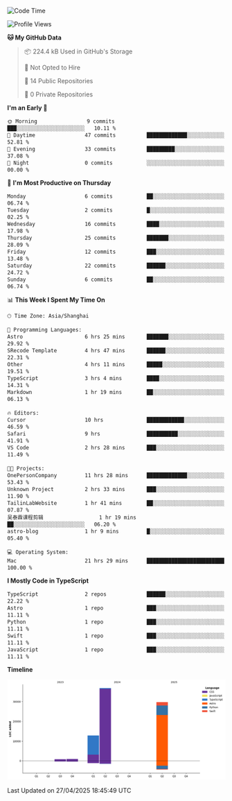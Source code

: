 <!--
**PascalDai/PascalDai** is a ✨ _special_ ✨ repository because its `README.md` (this file) appears on your GitHub profile.

Here are some ideas to get you started:

- 🔭 I’m currently working on ...
- 🌱 I’m currently learning ...
- 👯 I’m looking to collaborate on ...
- 🤔 I’m looking for help with ...
- 💬 Ask me about ...
- 📫 How to reach me: ...
- 😄 Pronouns: ...
- ⚡ Fun fact: ...
-->

<!--START_SECTION:waka-->
![Code Time](http://img.shields.io/badge/Code%20Time-1%2C004%20hrs%2051%20mins-blue)

![Profile Views](http://img.shields.io/badge/Profile%20Views-0-blue)

**🐱 My GitHub Data** 

> 📦 224.4 kB Used in GitHub's Storage 
 > 
> 🚫 Not Opted to Hire
 > 
> 📜 14 Public Repositories 
 > 
> 🔑 0 Private Repositories 
 > 
**I'm an Early 🐤** 

```text
🌞 Morning                9 commits           ███░░░░░░░░░░░░░░░░░░░░░░   10.11 % 
🌆 Daytime                47 commits          █████████████░░░░░░░░░░░░   52.81 % 
🌃 Evening                33 commits          █████████░░░░░░░░░░░░░░░░   37.08 % 
🌙 Night                  0 commits           ░░░░░░░░░░░░░░░░░░░░░░░░░   00.00 % 
```
📅 **I'm Most Productive on Thursday** 

```text
Monday                   6 commits           ██░░░░░░░░░░░░░░░░░░░░░░░   06.74 % 
Tuesday                  2 commits           █░░░░░░░░░░░░░░░░░░░░░░░░   02.25 % 
Wednesday                16 commits          ████░░░░░░░░░░░░░░░░░░░░░   17.98 % 
Thursday                 25 commits          ███████░░░░░░░░░░░░░░░░░░   28.09 % 
Friday                   12 commits          ███░░░░░░░░░░░░░░░░░░░░░░   13.48 % 
Saturday                 22 commits          ██████░░░░░░░░░░░░░░░░░░░   24.72 % 
Sunday                   6 commits           ██░░░░░░░░░░░░░░░░░░░░░░░   06.74 % 
```


📊 **This Week I Spent My Time On** 

```text
🕑︎ Time Zone: Asia/Shanghai

💬 Programming Languages: 
Astro                    6 hrs 25 mins       ███████░░░░░░░░░░░░░░░░░░   29.92 % 
SRecode Template         4 hrs 47 mins       ██████░░░░░░░░░░░░░░░░░░░   22.31 % 
Other                    4 hrs 11 mins       █████░░░░░░░░░░░░░░░░░░░░   19.51 % 
TypeScript               3 hrs 4 mins        ████░░░░░░░░░░░░░░░░░░░░░   14.31 % 
Markdown                 1 hr 19 mins        ██░░░░░░░░░░░░░░░░░░░░░░░   06.13 % 

🔥 Editors: 
Cursor                   10 hrs              ████████████░░░░░░░░░░░░░   46.59 % 
Safari                   9 hrs               ██████████░░░░░░░░░░░░░░░   41.91 % 
VS Code                  2 hrs 28 mins       ███░░░░░░░░░░░░░░░░░░░░░░   11.49 % 

🐱‍💻 Projects: 
OnePersonCompany         11 hrs 28 mins      █████████████░░░░░░░░░░░░   53.43 % 
Unknown Project          2 hrs 33 mins       ███░░░░░░░░░░░░░░░░░░░░░░   11.90 % 
TailinLabWebsite         1 hr 41 mins        ██░░░░░░░░░░░░░░░░░░░░░░░   07.87 % 
吴泰霖课程剪辑                  1 hr 19 mins        ██░░░░░░░░░░░░░░░░░░░░░░░   06.20 % 
astro-blog               1 hr 9 mins         █░░░░░░░░░░░░░░░░░░░░░░░░   05.40 % 

💻 Operating System: 
Mac                      21 hrs 29 mins      █████████████████████████   100.00 % 
```

**I Mostly Code in TypeScript** 

```text
TypeScript               2 repos             ██████░░░░░░░░░░░░░░░░░░░   22.22 % 
Astro                    1 repo              ███░░░░░░░░░░░░░░░░░░░░░░   11.11 % 
Python                   1 repo              ███░░░░░░░░░░░░░░░░░░░░░░   11.11 % 
Swift                    1 repo              ███░░░░░░░░░░░░░░░░░░░░░░   11.11 % 
JavaScript               1 repo              ███░░░░░░░░░░░░░░░░░░░░░░   11.11 % 
```



**Timeline**

![Lines of Code chart](https://raw.githubusercontent.com/PascalDai/PascalDai/main/assets/bar_graph.png)


 Last Updated on 27/04/2025 18:45:49 UTC
<!--END_SECTION:waka-->
